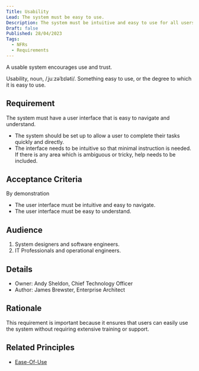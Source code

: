 ```yaml
---
Title: Usability
Lead: The system must be easy to use.
Description: The system must be intuitive and easy to use for all users.
Draft: false
Published: 28/04/2023
Tags:
  - NFRs
  - Requirements
---
```

A usable system encourages use and trust.

Usability, noun, /ˌjuːzəˈbɪləti/. Something easy to use, or the degree to which it is easy to use.

## Requirement

The system must have a user interface that is easy to navigate and understand.

* The system should be set up to allow a user to complete their tasks quickly and directly.
* The interface needs to be intuitive so that minimal instruction is needed. If there is any area which is ambiguous or tricky, help needs to be included.

## Acceptance Criteria

By demonstration

* The user interface must be intuitive and easy to navigate.
* The user interface must be easy to understand.

## Audience

  1. System designers and software engineers.
  2. IT Professionals and operational engineers.

## Details

* Owner: Andy Sheldon, Chief Technology Officer
* Author: James Brewster, Enterprise Architect

## Rationale

This requirement is important because it ensures that users can easily use the system without requiring extensive training or support.

## Related Principles

* [Ease-Of-Use](xref:ease-of-use)
